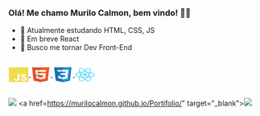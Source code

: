 ### Olá! Me chamo Murilo Calmon, bem vindo! 👋😀


- 🌱 Atualmente estudando HTML, CSS, JS
- 🌱 Em breve React
- 👯 Busco me tornar Dev Front-End

<div>
  <a href="https://github.com/MuriloCalmon">

<div style="display: inline_block"><br>
  <img align="center" alt="Js" height="30" width="40" src="https://raw.githubusercontent.com/devicons/devicon/master/icons/javascript/javascript-plain.svg">
  <img align="center" alt="HTML" height="30" width="40" src="https://raw.githubusercontent.com/devicons/devicon/master/icons/html5/html5-original.svg">
  <img align="center" alt="CSS" height="30" width="40" src="https://raw.githubusercontent.com/devicons/devicon/master/icons/css3/css3-original.svg">
  <img align="center" alt="React" height="30" width="40" src="https://raw.githubusercontent.com/devicons/devicon/master/icons/react/react-original.svg">
</div>
  <br>
<div> 

  
  <a href="https://www.linkedin.com/in/murilo-calmon-3a7876234/" target="_blank"><img src="https://img.shields.io/badge/-LinkedIn-%230077B5?style=for-the-badge&logo=linkedin&logoColor=white" target="_blank"></a>
  <a href=https://murilocalmon.github.io/Portifolio/" target="_blank"><img src="https://img.shields.io/badge/-Portf%C3%B3lio-brown?style=for-the-badge&logo=true" target="_blank"></a>

</div>
